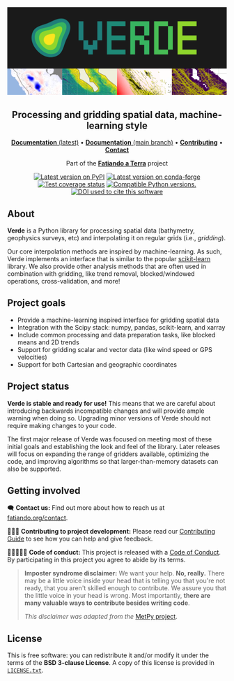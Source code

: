 <img src="https://github.com/fatiando/verde/raw/main/doc/_static/readme-banner.png" alt="Verde">

<h2 align="center">Processing and gridding spatial data, machine-learning style</h2>

<p align="center">
<a href="https://www.fatiando.org/verde"><strong>Documentation</strong> (latest)</a> •
<a href="https://www.fatiando.org/verde/dev"><strong>Documentation</strong> (main branch)</a> •
<a href="https://github.com/fatiando/verde/blob/main/CONTRIBUTING.md"><strong>Contributing</strong></a> •
<a href="https://www.fatiando.org/contact/"><strong>Contact</strong></a>
</p>

<p align="center">
Part of the <a href="https://www.fatiando.org"><strong>Fatiando a Terra</strong></a> project
</p>

<p align="center">
<a href="https://pypi.python.org/pypi/verde"><img src="http://img.shields.io/pypi/v/verde.svg?style=flat-square" alt="Latest version on PyPI"></a>
<a href="https://github.com/conda-forge/verde-feedstock"><img src="https://img.shields.io/conda/vn/conda-forge/verde.svg?style=flat-square" alt="Latest version on conda-forge"></a>
<a href="https://codecov.io/gh/fatiando/verde"><img src="https://img.shields.io/codecov/c/github/fatiando/verde/main.svg?style=flat-square" alt="Test coverage status"></a>
<a href="https://pypi.python.org/pypi/verde"><img src="https://img.shields.io/pypi/pyversions/verde.svg?style=flat-square" alt="Compatible Python versions."></a>
<a href="https://doi.org/10.21105/joss.00957"><img src="https://img.shields.io/badge/doi-10.21105%2Fjoss.00957-blue?style=flat-square" alt="DOI used to cite this software"></a>
</p>

## About

**Verde** is a Python library for processing spatial data (bathymetry,
geophysics surveys, etc) and interpolating it on regular grids (i.e.,
*gridding*).

Our core interpolation methods are inspired by machine-learning.
As such, Verde implements an interface that is similar to the popular
[scikit-learn](https://scikit-learn.org/) library.
We also provide other analysis methods that are often used in combination with
gridding, like trend removal, blocked/windowed operations, cross-validation,
and more!

## Project goals

* Provide a machine-learning inspired interface for gridding spatial data
* Integration with the Scipy stack: numpy, pandas, scikit-learn, and xarray
* Include common processing and data preparation tasks, like blocked means and 2D trends
* Support for gridding scalar and vector data (like wind speed or GPS velocities)
* Support for both Cartesian and geographic coordinates

## Project status

**Verde is stable and ready for use!**
This means that we are careful about introducing backwards incompatible changes
and will provide ample warning when doing so. Upgrading minor versions of Verde
should not require making changes to your code.

The first major release of Verde was focused on meeting most of these initial
goals and establishing the look and feel of the library.
Later releases will focus on expanding the range of gridders available,
optimizing the code, and improving algorithms so that larger-than-memory
datasets can also be supported.

## Getting involved

🗨️ **Contact us:**
Find out more about how to reach us at
[fatiando.org/contact](https://www.fatiando.org/contact/).

👩🏾‍💻 **Contributing to project development:**
Please read our
[Contributing Guide](https://github.com/fatiando/verde/blob/main/CONTRIBUTING.md)
to see how you can help and give feedback.

🧑🏾‍🤝‍🧑🏼 **Code of conduct:**
This project is released with a
[Code of Conduct](https://github.com/fatiando/community/blob/main/CODE_OF_CONDUCT.md).
By participating in this project you agree to abide by its terms.

> **Imposter syndrome disclaimer:**
> We want your help. **No, really.** There may be a little voice inside your
> head that is telling you that you're not ready, that you aren't skilled
> enough to contribute. We assure you that the little voice in your head is
> wrong. Most importantly, **there are many valuable ways to contribute besides
> writing code**.
>
> *This disclaimer was adapted from the*
> [MetPy project](https://github.com/Unidata/MetPy).

## License

This is free software: you can redistribute it and/or modify it under the terms
of the **BSD 3-clause License**. A copy of this license is provided in
[`LICENSE.txt`](https://github.com/fatiando/verde/blob/main/LICENSE.txt).
